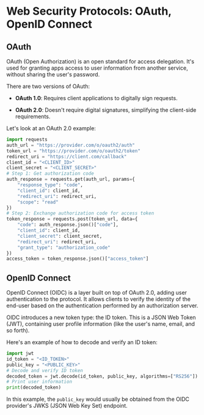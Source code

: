 # Web Security Protocols: OAuth, OpenID Connect

## OAuth

OAuth (Open Authorization) is an open standard for access delegation. It's used for granting apps access to user information from another service, without sharing the user's password.

There are two versions of OAuth:

- **OAuth 1.0**: Requires client applications to digitally sign requests. 

- **OAuth 2.0**: Doesn't require digital signatures, simplifying the client-side requirements.

Let's look at an OAuth 2.0 example:

```python
import requests
auth_url = "https://provider.com/o/oauth2/auth"
token_url = "https://provider.com/o/oauth2/token"
redirect_uri = "https://client.com/callback"
client_id = "<CLIENT_ID>"
client_secret = "<CLIENT_SECRET>"
# Step 1: Get authorization code
auth_response = requests.get(auth_url, params={
    "response_type": "code",
    "client_id": client_id,
    "redirect_uri": redirect_uri,
    "scope": "read"
})
# Step 2: Exchange authorization code for access token
token_response = requests.post(token_url, data={
    "code": auth_response.json()["code"],
    "client_id": client_id,
    "client_secret": client_secret,
    "redirect_uri": redirect_uri,
    "grant_type": "authorization_code"
})
access_token = token_response.json()["access_token"]
```

## OpenID Connect

OpenID Connect (OIDC) is a layer built on top of OAuth 2.0, adding user authentication to the protocol. It allows clients to verify the identity of the end-user based on the authentication performed by an authorization server.

OIDC introduces a new token type: the ID token. This is a JSON Web Token (JWT), containing user profile information (like the user's name, email, and so forth).

Here's an example of how to decode and verify an ID token:

```python
import jwt
id_token = "<ID_TOKEN>"
public_key = "<PUBLIC_KEY>"
# Decode and verify ID token
decoded_token = jwt.decode(id_token, public_key, algorithms=["RS256"])
# Print user information
print(decoded_token)
```

In this example, the `public_key` would usually be obtained from the OIDC provider's JWKS (JSON Web Key Set) endpoint.